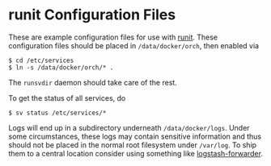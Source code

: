 runit Configuration Files
=========================
These are example configuration files for use with
[runit](http://smarden.org/runit/). These configuration files should be placed
in `/data/docker/orch`, then enabled via

    $ cd /etc/services
    $ ln -s /data/docker/orch/* .

The `runsvdir` daemon should take care of the rest.

To get the status of all services, do

    $ sv status /etc/services/*

Logs will end up in a subdirectory underneath `/data/docker/logs`. Under some
circumstances, these logs may contain sensitive information and thus should not
be placed in the normal root filesystem under `/var/log`. To ship them to a
central location consider using something like
[logstash-forwarder](https://github.com/elastic/logstash-forwarder).
